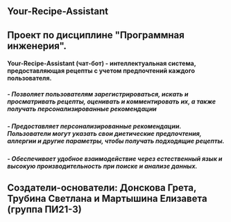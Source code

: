 ## Your-Recipe-Assistant 
## Проект по дисциплине "Программная инженерия".

#### Your-Recipe-Assistant (чат-бот) - интеллектуальная система, предоставляющая рецепты с учетом предпочтений каждого пользователя. 
##### - Позволяет пользователям зарегистрироваться, искать и просматривать рецепты, оценивать и комментировать их, а также получать персонализированные рекомендации
##### - Предоставляет персонализированные рекомендации. Пользователи могут указать свои диетические предпочтения, аллергии и другие параметры, чтобы получать подходящие рецепты.
##### - Обеспечивает удобное взаимодействие через естественный язык и высокую производительность при поиске и анализе данных.

## Создатели-основатели: Донскова Грета, Трубина Светлана и Мартышина Елизавета (группа ПИ21-3)
